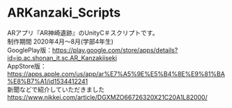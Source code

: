 # ARKanzaki_Scripts
ARアプリ『AR神崎遺跡』のUnityC＃スクリプトです。  
制作期間 2020年4月～8月(学部4年生)  
GooglePlay版：https://play.google.com/store/apps/details?id=jp.ac.shonan_it.sc.AR_Kanzakiiseki  
AppStore版：https://apps.apple.com/us/app/ar%E7%A5%9E%E5%B4%8E%E9%81%BA%E8%B7%A1/id1534412241  
新聞などで紹介していただきました https://www.nikkei.com/article/DGXMZO66726320X21C20A1L82000/  

